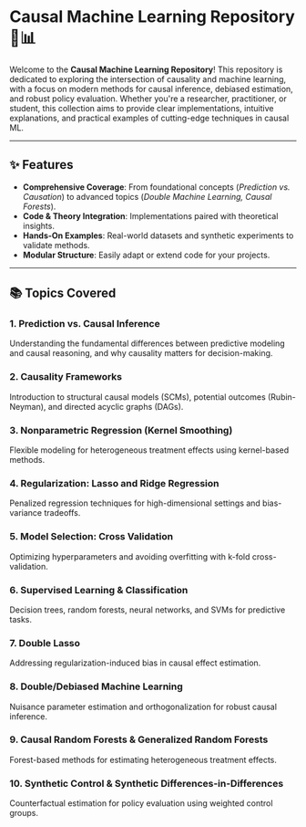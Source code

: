 # Causal Machine Learning Repository 🌱📊

Welcome to the **Causal Machine Learning Repository**! This repository is dedicated to exploring the intersection of causality and machine learning, with a focus on modern methods for causal inference, debiased estimation, and robust policy evaluation. Whether you're a researcher, practitioner, or student, this collection aims to provide clear implementations, intuitive explanations, and practical examples of cutting-edge techniques in causal ML.

---

## ✨ Features  
- **Comprehensive Coverage**: From foundational concepts (*Prediction vs. Causation*) to advanced topics (*Double Machine Learning, Causal Forests*).  
- **Code & Theory Integration**: Implementations paired with theoretical insights.  
- **Hands-On Examples**: Real-world datasets and synthetic experiments to validate methods.  
- **Modular Structure**: Easily adapt or extend code for your projects.  

---

## 📚 Topics Covered  

### 1. **Prediction vs. Causal Inference**  
Understanding the fundamental differences between predictive modeling and causal reasoning, and why causality matters for decision-making.  

### 2. **Causality Frameworks**  
Introduction to structural causal models (SCMs), potential outcomes (Rubin-Neyman), and directed acyclic graphs (DAGs).  

### 3. **Nonparametric Regression (Kernel Smoothing)**  
Flexible modeling for heterogeneous treatment effects using kernel-based methods.  

### 4. **Regularization: Lasso and Ridge Regression**  
Penalized regression techniques for high-dimensional settings and bias-variance tradeoffs.  

### 5. **Model Selection: Cross Validation**  
Optimizing hyperparameters and avoiding overfitting with k-fold cross-validation.  

### 6. **Supervised Learning & Classification**  
Decision trees, random forests, neural networks, and SVMs for predictive tasks.  

### 7. **Double Lasso**  
Addressing regularization-induced bias in causal effect estimation.  

### 8. **Double/Debiased Machine Learning**  
Nuisance parameter estimation and orthogonalization for robust causal inference.  

### 9. **Causal Random Forests & Generalized Random Forests**  
Forest-based methods for estimating heterogeneous treatment effects.  

### 10. **Synthetic Control & Synthetic Differences-in-Differences**  
Counterfactual estimation for policy evaluation using weighted control groups.  

